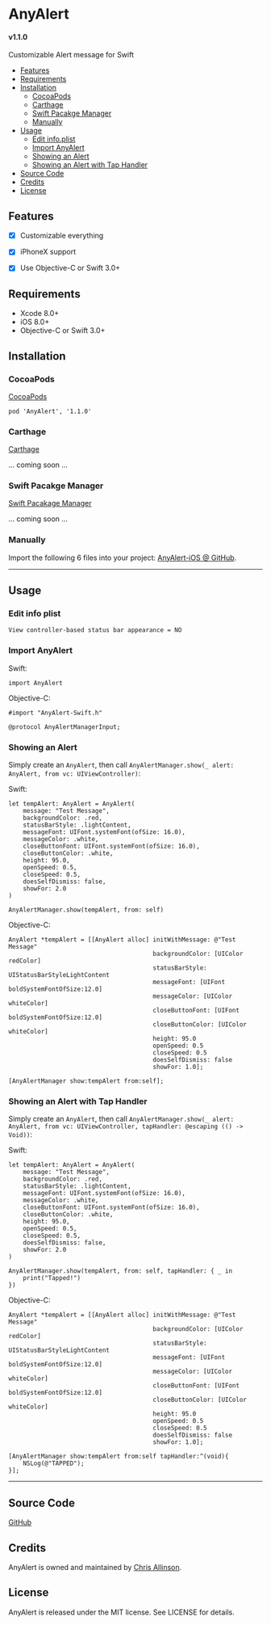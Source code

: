 
# AnyAlert

#### v1.1.0

Customizable Alert message for Swift

- [Features](#features)
- [Requirements](#requirements)
- [Installation](#installation)
    - [CocoaPods](#cocoapods)
    - [Carthage](#carthage)
    - [Swift Pacakge Manager](#swift-pacakge-manager)
    - [Manually](#manually)
- [Usage](#usage)
    - [Edit info.plist](#edit-info-plist)
    - [Import AnyAlert](#import-anyalert)
    - [Showing an Alert](#showing-an-alert)
    - [Showing an Alert with Tap Handler](#showing-an-alert-with-tap-handler)
- [Source Code](#source-code)
- [Credits](#credits)
- [License](#license)


## Features

- [x] Customizable everything
- [x] iPhoneX support
- [x] Use Objective-C or Swift 3.0+


## Requirements

- Xcode 8.0+
- iOS 8.0+
- Objective-C or Swift 3.0+


## Installation

### CocoaPods

[CocoaPods](http://cocoapods.org)

`pod 'AnyAlert', '1.1.0'`

### Carthage

[Carthage](https://github.com/Carthage/Carthage)

... coming soon ...

### Swift Pacakge Manager

[Swift Pacakage Manager](https://swift.org/package-manager/)

... coming soon ...

### Manually

Import the following 6 files into your project: [AnyAlert-iOS @ GitHub](https://github.com/ChrisAllinson/AnyAlert-iOS/tree/1.1.0/AnyAlert/AnyAlert).


---


## Usage

### Edit info plist

`View controller-based status bar appearance = NO`

### Import AnyAlert

Swift:

`import AnyAlert`

Objective-C:

`#import "AnyAlert-Swift.h"`

`@protocol AnyAlertManagerInput;`

### Showing an Alert

Simply create an `AnyAlert`, then call `AnyAlertManager.show(_ alert: AnyAlert, from vc: UIViewController)`:

Swift:
```
let tempAlert: AnyAlert = AnyAlert(
    message: "Test Message",
    backgroundColor: .red,
    statusBarStyle: .lightContent,
    messageFont: UIFont.systemFont(ofSize: 16.0),
    messageColor: .white,
    closeButtonFont: UIFont.systemFont(ofSize: 16.0),
    closeButtonColor: .white,
    height: 95.0,
    openSpeed: 0.5,
    closeSpeed: 0.5,
    doesSelfDismiss: false,
    showFor: 2.0
)

AnyAlertManager.show(tempAlert, from: self)
```

Objective-C:
```
AnyAlert *tempAlert = [[AnyAlert alloc] initWithMessage: @"Test Message"
                                        backgroundColor: [UIColor redColor]
                                        statusBarStyle: UIStatusBarStyleLightContent
                                        messageFont: [UIFont boldSystemFontOfSize:12.0]
                                        messageColor: [UIColor whiteColor]
                                        closeButtonFont: [UIFont boldSystemFontOfSize:12.0]
                                        closeButtonColor: [UIColor whiteColor]
                                        height: 95.0
                                        openSpeed: 0.5
                                        closeSpeed: 0.5
                                        doesSelfDismiss: false
                                        showFor: 1.0];

[AnyAlertManager show:tempAlert from:self];
```


### Showing an Alert with Tap Handler

Simply create an `AnyAlert`, then call `AnyAlertManager.show(_ alert: AnyAlert, from vc: UIViewController, tapHandler: @escaping (() -> Void))`:

Swift:
```
let tempAlert: AnyAlert = AnyAlert(
    message: "Test Message",
    backgroundColor: .red,
    statusBarStyle: .lightContent,
    messageFont: UIFont.systemFont(ofSize: 16.0),
    messageColor: .white,
    closeButtonFont: UIFont.systemFont(ofSize: 16.0),
    closeButtonColor: .white,
    height: 95.0,
    openSpeed: 0.5,
    closeSpeed: 0.5,
    doesSelfDismiss: false,
    showFor: 2.0
)

AnyAlertManager.show(tempAlert, from: self, tapHandler: { _ in
    print("Tapped!")
})
```

Objective-C:
```
AnyAlert *tempAlert = [[AnyAlert alloc] initWithMessage: @"Test Message"
                                        backgroundColor: [UIColor redColor]
                                        statusBarStyle: UIStatusBarStyleLightContent
                                        messageFont: [UIFont boldSystemFontOfSize:12.0]
                                        messageColor: [UIColor whiteColor]
                                        closeButtonFont: [UIFont boldSystemFontOfSize:12.0]
                                        closeButtonColor: [UIColor whiteColor]
                                        height: 95.0
                                        openSpeed: 0.5
                                        closeSpeed: 0.5
                                        doesSelfDismiss: false
                                        showFor: 1.0];

[AnyAlertManager show:tempAlert from:self tapHandler:^(void){
    NSLog(@"TAPPED");
}];
```


---


## Source Code

[GitHub](https://github.com/ChrisAllinson/AnyAlert-iOS/tree/1.1.0/AnyAlert/AnyAlert)


## Credits

AnyAlert is owned and maintained by [Chris Allinson](http://www.allinson.ca).


## License

AnyAlert is released under the MIT license. See LICENSE for details.

